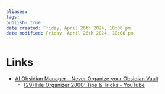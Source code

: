 ```yaml
---
aliases: 
tags: 
publish: true
date created: Friday, April 26th 2024, 10:06 pm
date modified: Friday, April 26th 2024, 10:06 pm
---
```


# Links
- [AI Obsidian Manager - Never Organize your Obsidian Vault](https://fileorganizer2000.com/) 
	- [(29) File Organizer 2000: Tips & Tricks - YouTube](https://www.youtube.com/playlist?list=PLgRcC-DFR5jdUxbSBuNeymwYTH_FSVxio)